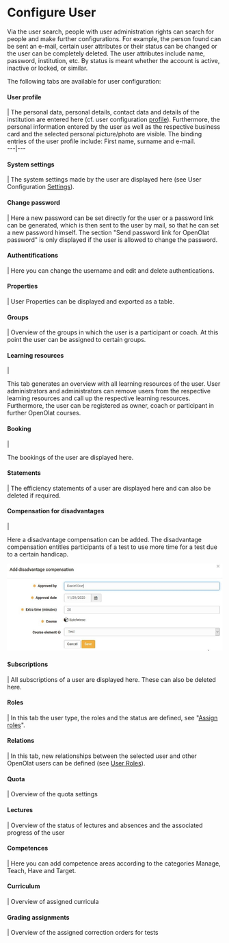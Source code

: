 # Configure User

Via the user search, people with user administration rights can search for
people and make further configurations. For example, the person found can be
sent an e-mail, certain user attributes or their status can be changed or the
user can be completely deleted. The user attributes include name, password,
institution, etc. By status is meant whether the account is active, inactive
or locked, or similar.

The following tabs are available for user configuration:

#### User profile

| The personal data, personal details, contact data and details of the
institution are entered here (cf. user configuration
[profile](../../manual_user/personal/Configuration.md#Configuration-_profile)). Furthermore, the
personal information entered by the user as well as the respective business
card and the selected personal picture/photo are visible. The binding entries
of the user profile include: First name, surname and e-mail.  
---|---  
  
#### System settings

| The system settings made by the user are displayed here (see User
Configuration [Settings](../../manual_user/personal/Configuration.md#Configuration-_einstellungen)).  
  
#### Change password

| Here a new password can be set directly for the user or a password link can
be generated, which is then sent to the user by mail, so that he can set a new
password himself. The section "Send password link for OpenOlat password" is
only displayed if the user is allowed to change the password.  
  
#### Authentifications

| Here you can change the username and edit and delete authentications.  
  
#### Properties

| User Properties can be displayed and exported as a table.  
  
#### Groups

| Overview of the groups in which the user is a participant or coach. At this
point the user can be assigned to certain groups.  
  
#### Learning resources

|

This tab generates an overview with all learning resources of the user. User
administrators and administrators can remove users from the respective
learning resources and call up the respective learning resources.
Furthermore, the user can be registered as owner, coach or participant in
further OpenOlat courses.  
  
#### Booking

|

The bookings of the user are displayed here.  
  
#### Statements

| The efficiency statements of a user are displayed here and can also be
deleted if required.  
  
#### Compensation for disadvantages

|

Here a disadvantage compensation can be added. The disadvantage compensation
entitles participants of a test to use more time for a test due to a certain
handicap.

![](assets/disadvantage_compensation.jpg)  
  
#### Subscriptions

| All subscriptions of a user are displayed here. These can also be deleted
here.  
  
#### Roles

| In this tab the user type, the roles and the status are defined, see
"[Assign roles](Assign_roles.md)".  
  
#### Relations

| In this tab, new relationships between the selected user and other OpenOlat
users can be defined (see [User Roles](User+management.html)).  
  
#### Quota

| Overview of the quota settings  
  
#### Lectures

| Overview of the status of lectures and absences and the associated progress
of the user  
  
#### Competences

| Here you can add competence areas according to the categories Manage, Teach,
Have and Target.  
  
#### Curriculum

| Overview of assigned curricula  
  
#### Grading assignments

| Overview of the assigned correction orders for tests

